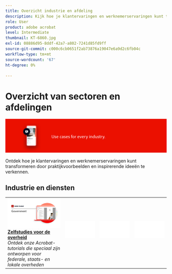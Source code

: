 ```yaml
---
title: Overzicht industrie en afdeling
description: Kijk hoe je klantervaringen en werknemerservaringen kunt transformeren door praktijkvoorbeelden en inspirerende ideeën te verkennen
role: User
product: adobe acrobat
level: Intermediate
thumbnail: KT-6860.jpg
exl-id: 08886d95-8ddf-42a7-a802-7241d85fd9ff
source-git-commit: c000c6cb0651f2ab73876a19047e6a9d2c6fb04c
workflow-type: tm+mt
source-wordcount: '67'
ht-degree: 0%

---
```


# Overzicht van sectoren en afdelingen

![Acrobat Industry Image](../assets/Hero-Industry.png)

Ontdek hoe je klantervaringen en werknemerservaringen kunt transformeren door praktijkvoorbeelden en inspirerende ideeën te verkennen.

## Industrie en diensten

<table style="table-layout:fixed">
<tr>
  <td>
    <a href="gov/gov-overview.md">
      <img alt="Zelfstudies voor de overheid" src="../assets/Government.png" />
    </a>
    <div>
    <a href="gov/gov-overview.md"><strong>Zelfstudies voor de overheid</strong></a>
    </div>
    <em>Ontdek onze Acrobat-tutorials die speciaal zijn ontworpen voor federale, staats- en lokale overheden</em>
    <br>
  </td>
  <td>
   <img alt="Spacer" src="../assets/Whitespacer.png" />
    <div>
    <br>
  </td>  
  <td>
   <img alt="Spacer" src="../assets/Whitespacer.png" />
    <div>
    <br>
  </td>
  <td>
   <img alt="Spacer" src="../assets/Whitespacer.png" />
    <div>
    <br>
  </td>
</tr>
</table>
